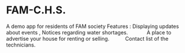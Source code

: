 # FAM-C.H.S.
A demo app for residents of FAM society
Features : Displaying updates about events , Notices regarding water shortages.  
           A place to advertise your house for renting or selling. 
           Contact list of the technicians. 

